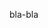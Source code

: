 bla-bla 

<!--
<p>
  <img width="450em" src="https://github-readme-stats.vercel.app/api?username=test2user-aqil&hide=issues&count_private=true&show_icons=true&theme=github_dark&hide_border=true" align="center" />
  <img height="180em" width="320em" src="https://github-readme-stats.vercel.app/api/top-langs/?username=test2user-aqil&layout=compact&theme=github_dark&hide_border=true" align="center"/>
</p>
--> 

